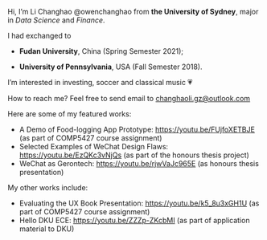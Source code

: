 Hi, I’m Li Changhao @owenchanghao from **the University of Sydney**, major in *Data Science* and *Finance*.



I had exchanged to 

- **Fudan University**, China (Spring Semester 2021); 

- **University of Pennsylvania**, USA (Fall Semester 2018).


I’m interested in investing, soccer and classical music 💗

How to reach me? Feel free to send email to changhaoli.gz@outlook.com

Here are some of my featured works:
- A Demo of Food-logging App Prototype: https://youtu.be/FUjfoXETBJE (as part of COMP5427 course assignment)
- Selected Examples of WeChat Design Flaws: https://youtu.be/EzQKc3vNjQs (as part of the honours thesis project)
- WeChat as Gerontech: https://youtu.be/rjwVaJc965E (as honours thesis presentation)

My other works include:
- Evaluating the UX Book Presentation: https://youtu.be/k5_8u3xGH1U (as part of COMP5427 course assignment)
- Hello DKU ECE: https://youtu.be/ZZZp-ZKcbMI (as part of application material to DKU)

<!---
owenchanghao/owenchanghao is a ✨ special ✨ repository because its `README.md` (this file) appears on your GitHub profile.
You can click the Preview link to take a look at your changes.
--->
